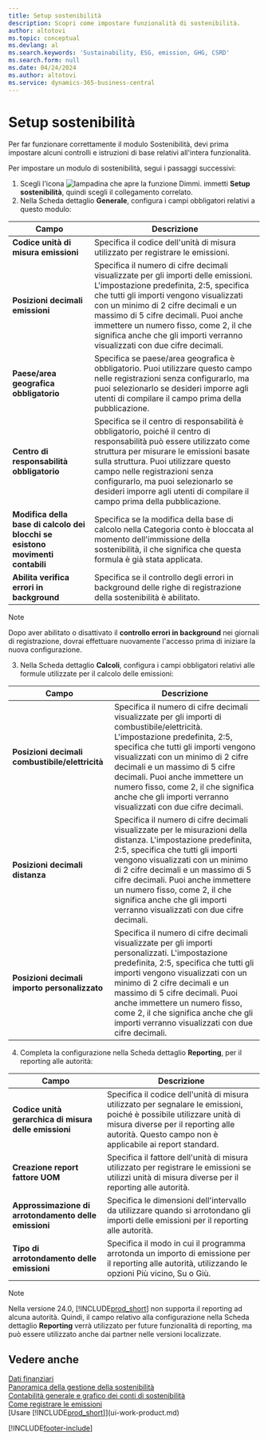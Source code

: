```yaml
---
title: Setup sostenibilità
description: Scopri come impostare funzionalità di sostenibilità.
author: altotovi
ms.topic: conceptual
ms.devlang: al
ms.search.keywords: 'Sustainability, ESG, emission, GHG, CSRD'
ms.search.form: null
ms.date: 04/24/2024
ms.author: altotovi
ms.service: dynamics-365-business-central
---
```


# Setup sostenibilità  

Per far funzionare correttamente il modulo Sostenibilità, devi prima impostare alcuni controlli e istruzioni di base relativi all'intera funzionalità.  

Per impostare un modulo di sostenibilità, segui i passaggi successivi:  

1. Scegli l'icona ![lampadina che apre la funzione Dimmi.](media/ui-search/search_small.png "Dimmi cosa vuoi fare") immetti **Setup sostenibilità**, quindi scegli il collegamento correlato.  
2. Nella Scheda dettaglio **Generale**, configura i campi obbligatori relativi a questo modulo:   

|  Campo  |  Descrizione  |  
|--------|--------------| 
| **Codice unità di misura emissioni** | Specifica il codice dell'unità di misura utilizzato per registrare le emissioni. |
| **Posizioni decimali emissioni** | Specifica il numero di cifre decimali visualizzate per gli importi delle emissioni. L'impostazione predefinita, 2:5, specifica che tutti gli importi vengono visualizzati con un minimo di 2 cifre decimali e un massimo di 5 cifre decimali. Puoi anche immettere un numero fisso, come 2, il che significa anche che gli importi verranno visualizzati con due cifre decimali. |
| **Paese/area geografica obbligatorio** | Specifica se paese/area geografica è obbligatorio. Puoi utilizzare questo campo nelle registrazioni senza configurarlo, ma puoi selezionarlo se desideri imporre agli utenti di compilare il campo prima della pubblicazione. |
| **Centro di responsabilità obbligatorio** | Specifica se il centro di responsabilità è obbligatorio, poiché il centro di responsabilità può essere utilizzato come struttura per misurare le emissioni basate sulla struttura. Puoi utilizzare questo campo nelle registrazioni senza configurarlo, ma puoi selezionarlo se desideri imporre agli utenti di compilare il campo prima della pubblicazione. |
| **Modifica della base di calcolo dei blocchi se esistono movimenti contabili** | Specifica se la modifica della base di calcolo nella Categoria conto è bloccata al momento dell'immissione della sostenibilità, il che significa che questa formula è già stata applicata. |
| **Abilita verifica errori in background** | Specifica se il controllo degli errori in background delle righe di registrazione della sostenibilità è abilitato. |

> [!NOTE]
> Dopo aver abilitato o disattivato il **controllo errori in background** nei giornali di registrazione, dovrai effettuare nuovamente l'accesso prima di iniziare la nuova configurazione.
 

3.  Nella Scheda dettaglio **Calcoli**, configura i campi obbligatori relativi alle formule utilizzate per il calcolo delle emissioni:  

|  Campo  |  Descrizione  |  
|--------|--------------| 
| **Posizioni decimali combustibile/elettricità** | Specifica il numero di cifre decimali visualizzate per gli importi di combustibile/elettricità. L'impostazione predefinita, 2:5, specifica che tutti gli importi vengono visualizzati con un minimo di 2 cifre decimali e un massimo di 5 cifre decimali. Puoi anche immettere un numero fisso, come 2, il che significa anche che gli importi verranno visualizzati con due cifre decimali. |
| **Posizioni decimali distanza** | Specifica il numero di cifre decimali visualizzate per le misurazioni della distanza. L'impostazione predefinita, 2:5, specifica che tutti gli importi vengono visualizzati con un minimo di 2 cifre decimali e un massimo di 5 cifre decimali. Puoi anche immettere un numero fisso, come 2, il che significa anche che gli importi verranno visualizzati con due cifre decimali. |
| **Posizioni decimali importo personalizzato** | Specifica il numero di cifre decimali visualizzate per gli importi personalizzati. L'impostazione predefinita, 2:5, specifica che tutti gli importi vengono visualizzati con un minimo di 2 cifre decimali e un massimo di 5 cifre decimali. Puoi anche immettere un numero fisso, come 2, il che significa anche che gli importi verranno visualizzati con due cifre decimali. |

4.  Completa la configurazione nella Scheda dettaglio **Reporting**, per il reporting alle autorità:   

|  Campo  |  Descrizione  |  
|--------|--------------| 
| **Codice unità gerarchica di misura delle emissioni** | Specifica il codice dell'unità di misura utilizzato per segnalare le emissioni, poiché è possibile utilizzare unità di misura diverse per il reporting alle autorità. Questo campo non è applicabile ai report standard. |
| **Creazione report fattore UOM** | Specifica il fattore dell'unità di misura utilizzato per registrare le emissioni se utilizzi unità di misura diverse per il reporting alle autorità. |
| **Approssimazione di arrotondamento delle emissioni** | Specifica le dimensioni dell'intervallo da utilizzare quando si arrotondano gli importi delle emissioni per il reporting alle autorità. |
| **Tipo di arrotondamento delle emissioni** | Specifica il modo in cui il programma arrotonda un importo di emissione per il reporting alle autorità, utilizzando le opzioni Più vicino, Su o Giù. |

>[!NOTE]
> Nella versione 24.0, [!INCLUDE[prod_short](includes/prod_short.md)] non supporta il reporting ad alcuna autorità. Quindi, il campo relativo alla configurazione nella Scheda dettaglio **Reporting** verrà utilizzato per future funzionalità di reporting, ma può essere utilizzato anche dai partner nelle versioni localizzate.

## Vedere anche  
[Dati finanziari](finance.md)  
[Panoramica della gestione della sostenibilità](finance-manage-sustainability.md)    
[Contabilità generale e grafico dei conti di sostenibilità](finance-sustainability-accounts-ledger.md)    
[Come registrare le emissioni](finance-sustainability-journal.md)  
[Usare [!INCLUDE[prod_short](includes/prod_short.md)]](ui-work-product.md)  


[!INCLUDE[footer-include](includes/footer-banner.md)]
